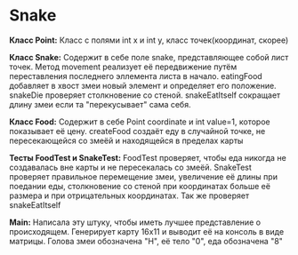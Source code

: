 # Snake

<b>Класс Point:</b>
  Класс с полями int x и int y, класс точек(координат, скорее)
  
<b>Класс Snake:</b>
  Содержит в себе поле snake, представляющее собой лист точек. Метод movement реализует её передвижение путём переставления
  последнего эллемента листа в начало. eatingFood добавляет в хвост змеи новый элемент и определяет его положение. snakeDie проверяет
  столкновение со стеной. snakeEatItself сокращает длину змеи если та "перекусывает" сама себя.
  
<b>Класс Food:</b>
  Содержит в себе Point coordinate и int value=1, которое показывает её цену. createFood создаёт еду в случайной точке, не пересекающейся
  со змеёй и находящейся в пределах карты
  
<b>Тесты FoodTest и SnakeTest:</b>
  FoodTest проверяет, чтобы еда никогда не создавалась вне карты и не пересекалась со змеёй.
  SnakeTest проверяет правильное перемещение змеи, увеличение её длины при поедании еды, столкновение со стеной при координатах больше
  её размера и при отрицательных координатах. Так же проверяет snakeEatItself
  
<b>Main:</b>
  Написала эту штуку, чтобы иметь лучшее представление о происходящем. Генерирует карту 16х11 и выводит её на консоль в виде матрицы.
  Голова змеи обозначена "H", её тело "0", еда обозначена "8"
